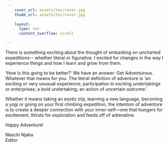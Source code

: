 ```yaml
---
    cover_url: assets/toc/cover.jpg
    thumb_url: assets/toc/cover.jpg
    
    layout:
      type: toc
      content_overflow: scroll

---
```

There is something exciting about the thought of embarking on uncharted expeditions-- whether literal or figurative. I excited for changes in the way I experience things and how I learn and grow from them.
 
‘How is this going to be better?’ We have an answer: Get Adventurous. Whatever that means for you. The literal definition of adventure is ‘an exciting or very unusual experience; participation in exciting undertakings or enterprises; a bold undertaking; an action of uncertain outcome.’
 
Whether it means taking an exotic trip, learning a new language, becoming a yogi or going on your first climbing expedition, the intention of adventure is to create a deeper connection with your inner-self—one that hungers for excitement, thirsts for exploration and feeds off of adrenaline.
  
Happy Adventure! 
 
Nkechi Njaka  
<em>Editor</em>